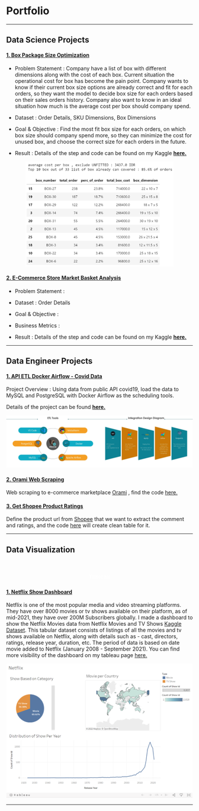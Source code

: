 # Portfolio
---
## Data Science Projects
#### [1. Box Package Size Optimization](https://www.kaggle.com/code/anggoletomi/package-box-size-optimization)

- Problem Statement : Company have a list of box with different dimensions along with the cost of each box. Current situation the operational cost for box has become the pain point. Company wants to know if their current box size options are already correct and fit for each orders, so they want the model to decide box size for each orders based on their sales orders history. Company also want to know in an ideal situation how much is the average cost per box should company spend.

- Dataset : Order Details, SKU Dimensions, Box Dimensions

- Goal & Objective : Find the most fit box size for each orders, on which box size should company spend more, so they can minimize the cost for unused box, and choose the correct size for each orders in the future.

- Result : Details of the step and code can be found on my Kaggle <strong>[here.](https://www.kaggle.com/code/anggoletomi/package-box-size-optimization)</strong>

<center><img src="images/box_package_optimization_result.png?raw=true" width="400px"></center>

#### [2. E-Commerce Store Market Basket Analysis](https://www.kaggle.com/code/anggoletomi/package-box-size-optimization)

- Problem Statement : 

- Dataset : Order Details

- Goal & Objective : 

- Business Metrics : 

- Result : Details of the step and code can be found on my Kaggle <strong>[here.](https://www.kaggle.com/code/anggoletomi/package-box-size-optimization)</strong>

---
## Data Engineer Projects

#### [1. API ETL Docker Airflow - Covid Data](https://anggoletomi.github.io/md_pages/api_etl_pipeline_docker_airflow)

Project Overview : Using data from public API covid19, load the data to MySQL and PostgreSQL with Docker Airflow as the scheduling tools.

Details of the project can be found <strong>[here.](https://anggoletomi.github.io/md_pages/api_etl_pipeline_docker_airflow)</strong>

<center><img src="images/api_etl_docker_airflow_images/merge_001.jpg?raw=true" width="800px"></center>


#### [2. Orami Web Scraping](https://anggoletomi.github.io/orami_web_scraping/orami_web_scraping.html)

Web scraping to e-commerce marketplace [Orami](https://www.orami.co.id/) , find the code [here.](https://anggoletomi.github.io/orami_web_scraping/orami_web_scraping.html)

#### [3. Get Shopee Product Ratings](https://anggoletomi.github.io/get_rating_shopee/get_rating_shopee.html)

Define the product url from [Shopee](https://shopee.co.id/) that we want to extract the comment and ratings, and the code [here](https://anggoletomi.github.io/get_rating_shopee/get_rating_shopee.html) will create clean table for it.

---
## Data Visualization
<h1 align="center"><span style="color:#FFFFFF;font-weight:700;font-size:15px">
    Tableau
</span></h1>

#### [1. Netflix Show Dashboard](https://public.tableau.com/app/profile/anggoletomi.marlis.putra/viz/NetflixShow_16637470622210/Dashboard1?publish=yes)

Netflix is one of the most popular media and video streaming platforms. They have over 8000 movies or tv shows available on their platform, as of mid-2021, they have over 200M Subscribers globally. I made a dashboard to show the Netflix Movies data from Netflix Movies and TV Shows [Kaggle Dataset](https://www.kaggle.com/datasets/shivamb/netflix-shows). This tabular dataset consists of listings of all the movies and tv shows available on Netflix, along with details such as - cast, directors, ratings, release year, duration, etc. The period of data is based on date movie added to Netflix (January 2008 - September 2021). You can find more visibility of the dashboard on my tableau page [here.](https://public.tableau.com/app/profile/anggoletomi.marlis.putra/viz/NetflixShow_16637470622210/Dashboard1?publish=yes)

[<center><img class="img-modal-src" src="images/netflix_show_dashboard.png?raw=true" width="600px"></center>](https://public.tableau.com/app/profile/anggoletomi.marlis.putra/viz/NetflixShow_16637470622210/Dashboard1?publish=yes)

---

